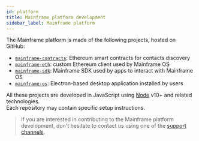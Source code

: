 ```yaml
---
id: platform
title: Mainframe platform development
sidebar_label: Mainframe platform
---
```


The Mainframe platform is made of the following projects, hosted on GitHub:

- [`mainframe-contracts`](https://github.com/MainframeHQ/mainframe-contracts): Ethereum smart contracts for contacts discovery
- [`mainframe-eth`](https://github.com/MainframeHQ/mainframe-eth): custom Ethereum client used by Mainframe OS
- [`mainframe-sdk`](https://github.com/MainframeHQ/mainframe-sdk): Mainframe SDK used by apps to interact with Mainframe OS
- [`mainframe-os`](https://github.com/MainframeHQ/mainframe-os): Electron-based desktop application installed by users

All these projects are developed in JavaScript using [Node](https://nodejs.org/en/) v10+ and related technologies.\
Each repository may contain specific setup instructions.

> If you are interested in contributing to the Mainframe platform development, don't hesitate to contact us using one of the [support channels](support.md).
